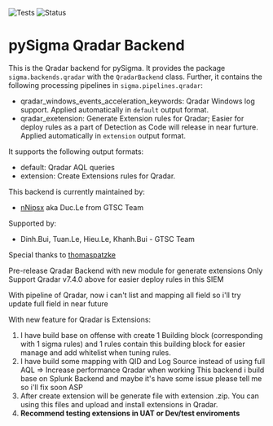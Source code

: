 
![Tests](https://github.com/nNipsx-Sec/pySigma-backend-qradar/actions/workflows/test.yml/badge.svg)
![Status](https://img.shields.io/badge/Status-pre--release-orange)

# pySigma Qradar Backend

This is the Qradar backend for pySigma. It provides the package `sigma.backends.qradar` with the `QradarBackend` class.
Further, it contains the following processing pipelines in `sigma.pipelines.qradar`:

* qradar_windows_events_acceleration_keywords: Qradar Windows log support. Applied automatically in `default` output format.
* qradar_exetension: Generate Extension rules for Qradar; Easier for deploy rules as a part of Detection as Code will
  release in near furture. Applied automatically in `extension` output format.

It supports the following output formats:

* default: Qradar AQL queries
* extension: Create Extensions rules for Qradar.

This backend is currently maintained by:

* [nNipsx](https://github.com/nNipsx-Sec) aka Duc.Le from GTSC Team

Supported by:
* Dinh.Bui, Tuan.Le, Hieu.Le, Khanh.Bui - GTSC Team

Special thanks to [thomaspatzke](https://github.com/thomaspatzke) 

Pre-release Qradar Backend with new module for generate extensions Only Support Qradar v7.4.0 above for easier deploy rules in this SIEM

With pipeline of Qradar, now i can't list and mapping all field so i'll try update full field in near future

With new feature for Qradar is Extensions:

1. I have build base on offense with create 1 Building block (corresponding with 1 sigma rules) and 1 rules contain this building block for easier manage and add whitelist when tuning rules.
2. I have build some mapping with QID and Log Source instead of using full AQL => Increase performance Qradar when working
This backend i build base on Splunk Backend and maybe it's have some issue please tell me so i'll fix soon ASP
3. After create extension will be generate file with extension .zip. You can using this files and upload and install extensions in Qradar.
4. **Recommend testing extensions in UAT or Dev/test enviroments**

